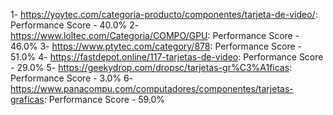 1- https://yoytec.com/categoria-producto/componentes/tarjeta-de-video/: Performance Score - 40.0%
2- https://www.loltec.com/Categoria/COMPO/GPU: Performance Score - 46.0%
3- https://www.ptytec.com/category/878: Performance Score - 51.0%
4- https://fastdepot.online/117-tarjetas-de-video: Performance Score - 29.0%
5- https://geekydrop.com/dropsc/tarjetas-gr%C3%A1ficas: Performance Score - 3.0%
6- https://www.panacompu.com/computadores/componentes/tarjetas-graficas: Performance Score - 59.0%